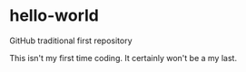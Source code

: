 # hello-world
GitHub traditional first repository

This isn't my first time coding. It certainly won't be a my last.
